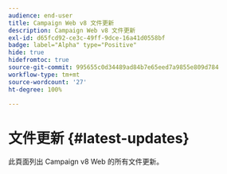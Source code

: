 ```yaml
---
audience: end-user
title: Campaign Web v8 文件更新
description: Campaign Web v8 文件更新
exl-id: d65fcd92-ce3c-49ff-9dce-16a41d0558bf
badge: label="Alpha" type="Positive"
hide: true
hidefromtoc: true
source-git-commit: 995655c0d34489ad84b7e65eed7a9855e809d784
workflow-type: tm+mt
source-wordcount: '27'
ht-degree: 100%

---
```


# 文件更新 {#latest-updates}

此頁面列出 Campaign v8 Web 的所有文件更新。
